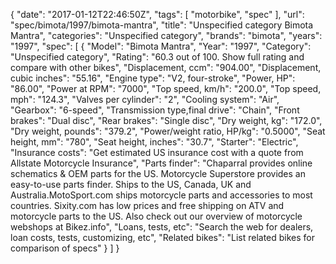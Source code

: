 {
    "date": "2017-01-12T22:46:50Z",
    "tags": [
        "motorbike",
        "spec"
    ],
    "url": "spec\/bimota\/1997\/bimota-mantra",
    "title": "Unspecified category Bimota Mantra",
    "categories": "Unspecified category",
    "brands": "bimota",
    "years": "1997",
    "spec": [
        {
            "Model": "Bimota Mantra",
            "Year": "1997",
            "Category": "Unspecified category",
            "Rating": "60.3 out of 100. Show full rating and compare with other bikes",
            "Displacement, ccm": "904.00",
            "Displacement, cubic inches": "55.16",
            "Engine type": "V2, four-stroke",
            "Power, HP": "86.00",
            "Power at RPM": "7000",
            "Top speed, km\/h": "200.0",
            "Top speed, mph": "124.3",
            "Valves per cylinder": "2",
            "Cooling system": "Air",
            "Gearbox": "6-speed",
            "Transmission type,final drive": "Chain",
            "Front brakes": "Dual disc",
            "Rear brakes": "Single disc",
            "Dry weight, kg": "172.0",
            "Dry weight, pounds": "379.2",
            "Power\/weight ratio, HP\/kg": "0.5000",
            "Seat height, mm": "780",
            "Seat height, inches": "30.7",
            "Starter": "Electric",
            "Insurance costs": "Get estimated US insurance cost with a quote from Allstate Motorcycle Insurance",
            "Parts finder": "Chaparral provides online schematics & OEM parts for the US.   Motorcycle Superstore provides an easy-to-use parts finder. Ships to the US, Canada, UK and Australia.MotoSport.com ships motorcycle parts and accessories to most countries.    Sixity.com has low prices and free shipping on ATV and motorcycle parts to the US. Also check out our overview of motorcycle webshops at Bikez.info",
            "Loans, tests, etc": "Search the web for dealers, loan costs, tests, customizing, etc",
            "Related bikes": "List related bikes for comparison of specs"
        }
    ]
}